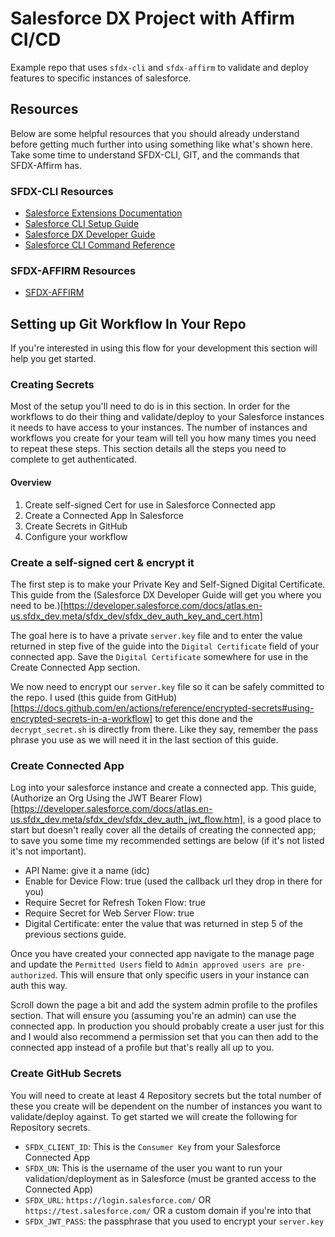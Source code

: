 # Salesforce DX Project with Affirm CI/CD

Example repo that uses `sfdx-cli` and `sfdx-affirm` to validate and deploy features to specific instances of salesforce.

## Resources

Below are some helpful resources that you should already understand before getting much further into using something like what's shown here. Take some time to understand SFDX-CLI, GIT, and the commands that SFDX-Affirm has.

### SFDX-CLI Resources

- [Salesforce Extensions Documentation](https://developer.salesforce.com/tools/vscode/)
- [Salesforce CLI Setup Guide](https://developer.salesforce.com/docs/atlas.en-us.sfdx_setup.meta/sfdx_setup/sfdx_setup_intro.htm)
- [Salesforce DX Developer Guide](https://developer.salesforce.com/docs/atlas.en-us.sfdx_dev.meta/sfdx_dev/sfdx_dev_intro.htm)
- [Salesforce CLI Command Reference](https://developer.salesforce.com/docs/atlas.en-us.sfdx_cli_reference.meta/sfdx_cli_reference/cli_reference.htm)

### SFDX-AFFIRM Resources

- [SFDX-AFFIRM](https://www.npmjs.com/package/sfdx-affirm)

## Setting up Git Workflow In Your Repo

If you're interested in using this flow for your development this section will help you get started.

### Creating Secrets

Most of the setup you'll need to do is in this section. In order for the workflows to do their thing and validate/deploy to your Salesforce instances it needs to have access to your instances. The number of instances and workflows you create for your team will tell you how many times you need to repeat these steps. This section details all the steps you need to complete to get authenticated.

#### Overview

1. Create self-signed Cert for use in Salesforce Connected app
2. Create a Connected App In Salesforce
3. Create Secrets in GitHub
4. Configure your workflow

### Create a self-signed cert & encrypt it

The first step is to make your Private Key and Self-Signed Digital Certificate. This guide from the (Salesforce DX Developer Guide will get you where you need to be.)[https://developer.salesforce.com/docs/atlas.en-us.sfdx_dev.meta/sfdx_dev/sfdx_dev_auth_key_and_cert.htm] 

The goal here is to have a private `server.key` file and to enter the value returned in step five of the guide into the `Digital Certificate` field of your connected app. Save the `Digital Certificate` somewhere for use in the Create Connected App section.

We now need to encrypt our `server.key` file so it can be safely committed to the repo. I used (this guide from GitHub)[https://docs.github.com/en/actions/reference/encrypted-secrets#using-encrypted-secrets-in-a-workflow] to get this done and the `decrypt_secret.sh` is directly from there. Like they say, remember the pass phrase you use as we will need it in the last section of this guide.

### Create Connected App

Log into your salesforce instance and create a connected app. This guide, (Authorize an Org Using the JWT Bearer Flow)[https://developer.salesforce.com/docs/atlas.en-us.sfdx_dev.meta/sfdx_dev/sfdx_dev_auth_jwt_flow.htm], is a good place to start but doesn't really cover all the details of creating the connected app; to save you some time my recommended settings are below (if it's not listed it's not important).

- API Name: give it a name (idc)
- Enable for Device Flow: true (used the callback url they drop in there for you)
- Require Secret for Refresh Token Flow: true
- Require Secret for Web Server Flow: true
- Digital Certificate: enter the value that was returned in step 5 of the previous sections guide.

Once you have created your connected app navigate to the manage page and update the `Permitted Users` field to `Admin approved users are pre-authorized`. This will ensure that only specific users in your instance can auth this way.

Scroll down the page a bit and add the system admin profile to the profiles section. That will ensure you (assuming you're an admin) can use the connected app. In production you should probably create a user just for this and I would also recommend a permission set that you can then add to the connected app instead of a profile but that's really all up to you.

### Create GitHub Secrets

You will need to create at least 4 Repository secrets but the total number of these you create will be dependent on the number of instances you want to validate/deploy against. To get started we will create the following for Repository secrets.

- `SFDX_CLIENT_ID`: This is the `Consumer Key` from your Salesforce Connected App
- `SFDX_UN`: This is the username of the user you want to run your validation/deployment as in Salesforce (must be granted access to the Connected App)
- `SFDX_URL`: `https://login.salesforce.com/` OR `https://test.salesforce.com/` OR a custom domain if you're into that
- `SFDX_JWT_PASS`: the passphrase that you used to encrypt your `server.key`
